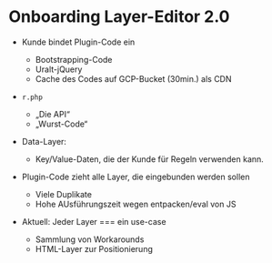 # Onboarding Layer-Editor 2.0

* Kunde bindet Plugin-Code ein
    * Bootstrapping-Code
    * Uralt-jQuery
    * Cache des Codes auf GCP-Bucket (30min.) als CDN

* `r.php`
    * „Die API“
    * „Wurst-Code“

* Data-Layer:
    * Key/Value-Daten, die der Kunde für Regeln verwenden kann.

* Plugin-Code zieht alle Layer, die eingebunden werden sollen
    * Viele Duplikate
    * Hohe AUsführungszeit wegen entpacken/eval von JS

* Aktuell: Jeder Layer === ein use-case
    * Sammlung von Workarounds
    * HTML-Layer zur Positionierung